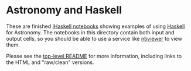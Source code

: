 
# Astronomy and Haskell

These are finished [IHaskell
notebooks](http://gibiansky.github.io/IHaskell/) showing examples of
using [Haskell](https://www.haskell.org/) for Astronomy. The notebooks
in this directory contain both input and output cells, so you should be
able to use a service like
[nbviewer](http://nbviewer.ipython.org/)
to view them.

Please see the [top-level
README](https://github.com/DougBurke/astro-haskell/blob/master/README.md)
for more information, including links to the HTML and "raw/clean"
versions.

